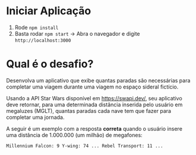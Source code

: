 # Iniciar Aplicação

1. Rode `npm install`
2. Basta rodar `npm start` 
    -> Abra o navegador e digite `http://localhost:3000`

# Qual é o desafio?

Desenvolva um aplicativo que exibe quantas paradas são necessárias para completar uma viagem durante uma viagem no espaço sideral fictício.

Usando a API Star Wars disponível em https://swapi.dev/, seu aplicativo deve retornar, para uma determinada distância inserida pelo usuário em megaluzes (MGLT), quantas paradas cada nave tem que fazer para completar uma jornada.

A seguir é um exemplo com a resposta **correta** quando o usuário insere uma distância de 1.000.000 (um milhão) de megafones:

``
Millennium Falcon: 9
Y-wing: 74
...
Rebel Transport: 11
...
``